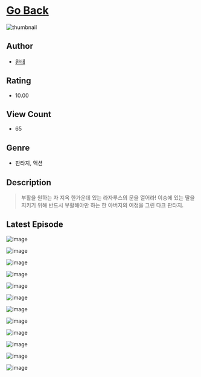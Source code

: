 # [Go Back](https://comic.naver.com/challenge/list?titleId=810941)
![thumbnail](https://image-comic.pstatic.net/user_contents_data/challenge_comic/2023/05/25/upload_3904729948450208101_480x623.jpeg)

## Author
- [완태](https://comic.naver.com/artistTitle?id=367137)

## Rating
- 10.00

## View Count
- 65

## Genre
- 판타지, 액션

## Description
> 부활을 원하는 자 지옥 한가운데 있는 라자루스의 문을 열어라! 이승에 있는 딸을 지키기 위해 반드시 부활해야만 하는 한 아버지의 여정을 그린 다크 판타지.


## Latest Episode
![image](https://image-comic.pstatic.net/user_contents_data/challenge_comic/2023/05/25/367137/upload_7293125731061621300.jpeg)

![image](https://image-comic.pstatic.net/user_contents_data/challenge_comic/2023/05/25/367137/upload_7147321685274278242.jpeg)

![image](https://image-comic.pstatic.net/user_contents_data/challenge_comic/2023/05/25/367137/upload_7089006882796745265.jpeg)

![image](https://image-comic.pstatic.net/user_contents_data/challenge_comic/2023/05/25/367137/upload_3919314991684335160.jpeg)

![image](https://image-comic.pstatic.net/user_contents_data/challenge_comic/2023/05/25/367137/upload_3918757724076454241.jpeg)

![image](https://image-comic.pstatic.net/user_contents_data/challenge_comic/2023/05/25/367137/upload_3559306272550828083.jpeg)

![image](https://image-comic.pstatic.net/user_contents_data/challenge_comic/2023/05/25/367137/upload_3616780146187593267.jpeg)

![image](https://image-comic.pstatic.net/user_contents_data/challenge_comic/2023/05/25/367137/upload_3703757025616147250.jpeg)

![image](https://image-comic.pstatic.net/user_contents_data/challenge_comic/2023/05/25/367137/upload_7162523528744952422.jpeg)

![image](https://image-comic.pstatic.net/user_contents_data/challenge_comic/2023/05/25/367137/upload_3774968910461351984.jpeg)

![image](https://image-comic.pstatic.net/user_contents_data/challenge_comic/2023/05/25/367137/upload_4051331124534850914.jpeg)

![image](https://image-comic.pstatic.net/user_contents_data/challenge_comic/2023/05/25/367137/upload_7293691086180135729.jpeg)
